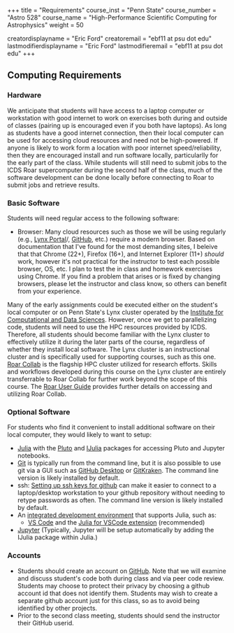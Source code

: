 +++
title = "Requirements"
course_inst = "Penn State"
course_number = "Astro 528"
course_name = "High-Performance Scientific Computing for Astrophysics"
weight = 50

creatordisplayname = "Eric Ford"
creatoremail = "ebf11 at psu dot edu"
lastmodifierdisplayname = "Eric Ford"
lastmodifieremail = "ebf11 at psu dot edu"
+++

## Computing Requirements
### Hardware
We anticipate that students will have access to a laptop computer or workstation with good internet to work on exercises both during and outside of classes (pairing up is encouraged even if you both have laptops).  As long as students have a good internet connection, then their local computer can be used for accessing cloud resources and need not be high-powered.  If anyone is likely to work form a location with poor internet speed/reliability, then they are encouraged install and run software locally, particularlly for the early part of the class.  While students will still need to submit jobs to the ICDS Roar supercomputer during the second half of the class, much of the software development can be done locally before connecting to Roar to submit jobs and retrieve results.

### Basic Software
Students will need regular access to the following software:

- Browser:  Many cloud resources such as those we will be using regularly (e.g., [Lynx Portal](https://portal.lynx.hpc.psu.edu)/, [GitHub](http://github.com/), etc.) require a modern browser.  Based on documentation that I've found for the most demanding sites, I beleive that that Chrome (22+), Firefox (16+), and Internet Explorer (11+) _should_ work, however it's not practical for the instructor to test each possible browser, OS, etc.  I plan to test the in class and homework exercises using Chrome.  If you find a problem that arises or is fixed by changing browsers, please let the instructor and class know, so others can benefit from your experience.

Many of the early assignments could be executed either on the student's local computer or on Penn State's Lynx cluster operated by the [Institute for Computational and Data Sciences](https://icds.psu.edu). However, once we get to parallelizing code, students will need to use the HPC resources provided by ICDS.  Therefore, all students should become familiar with the Lynx cluster to effectively utilize it during the later parts of the course, regardless of whether they install local software. The Lynx cluster is an instructional cluster and is specifically used for supporting courses, such as this one. [Roar Collab](https://www.icds.psu.edu/roar-collab/) is the flagship HPC cluster utilized for research efforts. Skills and workflows developed during this course on the Lynx cluster are entirely transferrable to Roar Collab for further work beyond the scope of this course. The [Roar User Guide](https://docs.icds.psu.edu) provides further details on accessing and utilizing Roar Collab.

### Optional Software
For students who find it convenient to install additional software on their local computer, they would likely to want to setup:

  + [Julia](http://julialang.org/downloads/) with the [Pluto](https://github.com/fonsp/Pluto.jl) and [IJulia](https://github.com/JuliaLang/IJulia.jl) packages for accessing  Pluto and Jupyter notebooks.
  + [Git](https://git-scm.com/) is typically run from the command line, but it is also possible to use git via a GUI such as [GitHub Desktop](https://desktop.github.com/) or  [GitKraken](https://www.gitkraken.com/git-client).  The command line version is likely installed by default. 
  + ssh:  [Setting up ssh keys for github](https://help.github.com/articles/connecting-to-github-with-ssh/) can make it easier to connect to a laptop/desktop workstation to your github repository without needing to retype passwords as often.  The command line version is likely installed by default. 
  + An [integrated development environment](https://en.wikipedia.org/wiki/Integrated_development_environment) that supports Julia, such as:
    - [VS Code](https://code.visualstudio.com/) and the [Julia for VSCode extension](https://www.julia-vscode.org/docs/dev/) (recommended)
  + [Jupyter](http://jupyter.org/install)  (Typically, Jupyter will be setup automatically by adding the IJulia package within Julia.) 

<!--
Some students may prefer to setup their system using a [Docker container](https://github.com/jupyter/docker-stacks/tree/master/datascience-notebook) that includes Julia, Python, R and Jupter notbook.  (If anyone tweaks this to prepare a custom dockerfile for the class, please share it with the rest of the class.)  To use Docker containers, students will need to install:

  + [Docker CE](https://docs.docker.com/install/)
  + [VirtualBox](https://www.virtualbox.org/wiki/Downloads) (if using Windows 7 or Windows 10 Home)
-->

<!--
(https://github.com/PsuAstro528/notebook) or image (astro528/notebook:latest) that has been preconfigured with all the software needed for the course assignments (except those requiring distributed computing or GPUs at ICDS-ACI).  
-->

### Accounts

<!--
- All students should [request an account on Roar Collab](/tips/aci/create_account/) (via the[ICDS website](https://www.icds.psu.edu/account-setup/) before the second class meeting.  
-->
- Students should create an account on [GitHub](http://github.com/).  Note that we will examine and discuss student's code both during class and via peer code review.  Students may choose to protect their privacy by choosing a github account id that does not identify them.  Students may wish to create a separate github account just for this class, so as to avoid being identified by other projects.
- Prior to the second class meeting, students should send the instructor their GitHub userid.
<!-- 
- Students should make use of [Top Hat](https://www.tophat.psu.edu/) for submitting reading questions.  [Top Hat Activation Instructions](https://pennstate.service-now.com/sp?id=kb_article_view&sysparm_article=KB0015827&sys_kb_id=476eb94edb47e81029b24a28139619b1&spa=1) are avaliable.
-->
